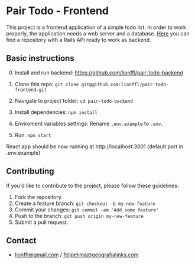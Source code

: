 # Pair Todo - Frontend

This project is a frontend application of a simple todo list. In order to work properly, the application needs a web server and a database. [Here](https://github.com/lionffl/pair-todo-backend) you can find a repository with a Rails API ready to work as backend.

## Basic instructions

0) Install and run backend: https://github.com/lionffl/pair-todo-backend 

1) Clone this repo: `git clone git@github.com:lionffl/pair-todo-frontend.git`

2) Navigate to project folder: `cd pair-todo-backend`

3) Install dependencies: `npm install`

4) Enviroment variables settings: Rename ```.env.example``` to ```.env```.

5) Run: `npm start`

React app should be now running at http://localhost:3001 (default port in .env.example)

## Contributing

If you'd like to contribute to the project, please follow these guidelines:

1. Fork the repository.
2. Create a feature branch: `git checkout -b my-new-feature`
3. Commit your changes: `git commit -am 'Add some feature'`
4. Push to the branch: `git push origin my-new-feature`
5. Submit a pull request.

## Contact

* lionffl@gmail.com / felipelima@geografialinks.com
